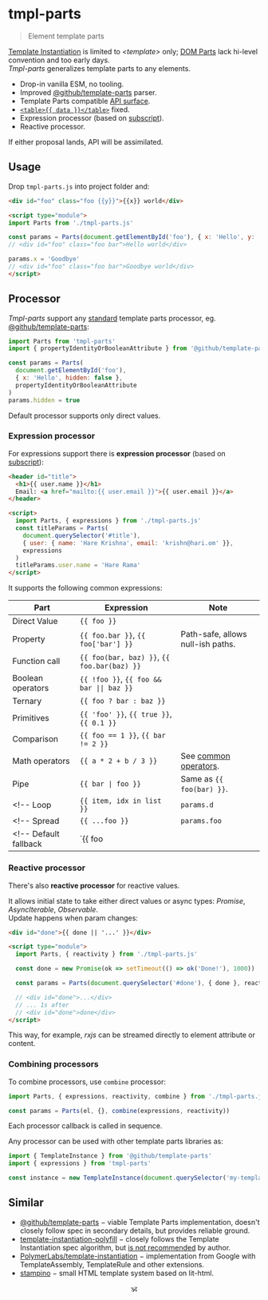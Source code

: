 # tmpl-parts

> Element template parts

[Template Instantiation](https://github.com/w3c/webcomponents/blob/gh-pages/proposals/Template-Instantiation.md) is limited to _\<template\>_ only;
[DOM Parts](https://github.com/WICG/webcomponents/blob/gh-pages/proposals/DOM-Parts.md) lack hi-level convention and too early days.<br/>
_Tmpl-parts_ generalizes template parts to any elements.

- Drop-in vanilla ESM, no tooling.
- Improved [@github/template-parts](https://github.com/github/template-parts) parser.
- Template Parts compatible [API surface](./src/api.js).
- [`<table>{{ data }}</table>`](https://github.com/domenic/template-parts/issues/2) fixed.
- Expression processor (based on [subscript](https://github.com/spectjs/subscript)).
- Reactive processor.
<!-- - [`<svg width={{ width }}>`](https://github.com/github/template-parts/issues/26) and other cases fixed. -->

If either proposal lands, API will be assimilated.

## Usage

Drop `tmpl-parts.js` into project folder and:

```html
<div id="foo" class="foo {{y}}">{{x}} world</div>

<script type="module">
import Parts from './tmpl-parts.js'

const params = Parts(document.getElementById('foo'), { x: 'Hello', y: 'bar'})
// <div id="foo" class="foo bar">Hello world</div>

params.x = 'Goodbye'
// <div id="foo" class="foo bar">Goodbye world</div>
</script>
```

## Processor

_Tmpl-parts_ support any [standard](https://github.com/WICG/webcomponents/blob/gh-pages/proposals/Template-Instantiation.md#32-template-parts-and-custom-template-process-callback) template parts processor, eg. [@github/template-parts](https://github.com/github/template-parts):
<!--
```js
const parts = params(element, params, {
  createCallback(el, parts, state) {
    // ... init parts / parse expressions, eg.
    for (const part of parts) part.evaluate = parse(part.expression)
  },
  processCallback(el, parts, state) {
    // ... update parts / evaluate expressions, eg.
    for (const part of parts) part.evaluate(state)
  }
})
``` -->

<!-- Any external processor can be used with template-parts, -->

```js
import Parts from 'tmpl-parts'
import { propertyIdentityOrBooleanAttribute } from '@github/template-parts'

const params = Parts(
  document.getElementById('foo'),
  { x: 'Hello', hidden: false },
  propertyIdentityOrBooleanAttribute
)
params.hidden = true
```

<!--
```js
export default {
  processCallback(instance, parts, state) {
    if (!state) return
    for (const part of parts) if (part.expression in state) part.value = state[part.expression]
  }
}
``` -->

Default processor supports only direct values.

### Expression processor

For expressions support there is **expression processor** (based on [subscript](https://github.com/spectjs/subscript)):

```html
<header id="title">
  <h1>{{ user.name }}</h1>
  Email: <a href="mailto:{{ user.email }}">{{ user.email }}</a>
</header>

<script>
  import Parts, { expressions } from './tmpl-parts.js'
  const titleParams = Parts(
    document.querySelector('#title'),
    { user: { name: 'Hare Krishna', email: 'krishn@hari.om' }},
    expressions
  )
  titleParams.user.name = 'Hare Rama'
</script>
```

It supports the following common expressions:

Part | Expression |  Note
---|---|---
Direct Value | `{{ foo }}` |
Property | `{{ foo.bar }}`, `{{ foo['bar'] }}` | Path-safe, allows null-ish paths.
Function call | `{{ foo(bar, baz) }}`, `{{ foo.bar(baz) }}` |
Boolean operators | `{{ !foo }}`, `{{ foo && bar \|\| baz }}` |
Ternary | `{{ foo ? bar : baz }}` |
Primitives | `{{ 'foo' }}`, `{{ true }}`, `{{ 0.1 }}` |
Comparison | `{{ foo == 1 }}`, `{{ bar != 2 }}` |
Math operators | `{{ a * 2 + b / 3 }}` | See [common operators](https://github.com/spectjs/subscript#design).
Pipe | `{{ bar \| foo }}` | Same as `{{ foo(bar) }}`.
<!-- Loop | `{{ item, idx in list }}` | `params.d` | Used for `:for` directive only -->
<!-- Spread | `{{ ...foo }}` | `params.foo` | Used to pass multiple attributes or nodes -->
<!-- Default fallback | `{{ foo || bar }}` | `params.foo`, `params.bar` | -->

### Reactive processor

There's also **reactive processor** for reactive values.

It allows initial state to take either direct values or async types: _Promise_, _AsyncIterable_, _Observable_.<br/>
Update happens when param changes:

```html
<div id="done">{{ done || '...' }}</div>

<script type="module">
  import Parts, { reactivity } from './tmpl-parts.js'

  const done = new Promise(ok => setTimeout(() => ok('Done!'), 1000))

  const params = Parts(document.querySelector('#done'), { done }, reactivity)

  // <div id="done">...</div>
  // ... 1s after
  // <div id="done">done</div>
</script>
```

This way, for example, _rxjs_ can be streamed directly to element attribute or content.

### Combining processors

To combine processors, use `combine` processor:

```js
import Parts, { expressions, reactivity, combine } from './tmpl-parts.js'

const params = Parts(el, {}, combine(expressions, reactivity))
```

Each processor callback is called in sequence.

Any processor can be used with other template parts libraries as:

```js
import { TemplateInstance } from '@github/template-parts'
import { expressions } from 'tmpl-parts'

const instance = new TemplateInstance(document.querySelector('my-template'), {}, expressions)
```


<!-- ## See also -->

<!-- * [subscript](https://github.com/spectjs/subscript) − micro expression language. -->
<!-- * [element-props](https://github.com/spectjs/element-props) − normalized access to element attributes / properties. -->
<!-- * [define-element](https://github.com/spectjs/define-element) − declarative custom elements. -->

## Similar

* [@github/template-parts](https://github.com/github/template-parts) − viable Template Parts implementation, doesn't closely follow spec in secondary details, but provides reliable ground.
* [template-instantiation-polyfill](https://github.com/bennypowers/template-instantiation-polyfill#readme) − closely follows the Template Instantiation spec algorithm, but [is not recommended](https://github.com/bennypowers/template-instantiation-polyfill/pull/2#issuecomment-1004110993) by author.
* [PolymerLabs/template-instantiation](https://github.com/PolymerLabs/template-instantiation) − implementation from Google with TemplateAssembly, TemplateRule and other extensions.
* [stampino](https://www.npmjs.com/package/stampino) − small HTML template system based on lit-html.

<p align="center">🕉<p>
